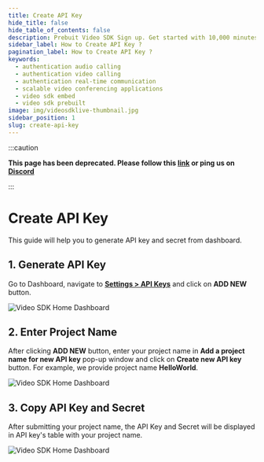 ```yaml
---
title: Create API Key
hide_title: false
hide_table_of_contents: false
description: Prebuit Video SDK Sign up. Get started with 10,000 minutes free every month! Video SDK Embedded  and rests APIs to build up scalable video conferencing applications or website.
sidebar_label: How to Create API Key ?
pagination_label: How to Create API Key ?
keywords:
  - authentication audio calling
  - authentication video calling
  - authentication real-time communication
  - scalable video conferencing applications
  - video sdk embed
  - video sdk prebuilt
image: img/videosdklive-thumbnail.jpg
sidebar_position: 1
slug: create-api-key
---
```


:::caution

**This page has been deprecated. Please follow this [link](https://docs.videosdk.live/) or ping us on [Discord](https://discord.gg/videosdk-live-876774498798551130)**

:::

# Create API Key

This guide will help you to generate API key and secret from dashboard.

## 1. Generate API Key

Go to Dashboard, navigate to [<ins>**Settings > API Keys**</ins>](https://app.videosdk.live/settings/api-keys) and click on **ADD NEW** button.

![Video SDK Home Dashboard](/img/tutorial/add_new_api.png)

## 2. Enter Project Name

After clicking **ADD NEW** button, enter your project name in **Add a project name for new API key** pop-up window and click on **Create new API key** button.
For example, we provide project name **HelloWorld**.

![Video SDK Home Dashboard](/img/tutorial/project_name.png)

## 3. Copy API Key and Secret

After submitting your project name, the API Key and Secret will be displayed in API key's table with your project name.

![Video SDK Home Dashboard](/img/tutorial/api_key_table.png)
